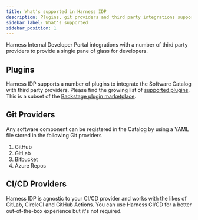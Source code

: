 ```yaml
---
title: What's supported in Harness IDP
description: Plugins, git providers and third party integrations supported in IDP.
sidebar_label: What's supported
sidebar_position: 1
---
```


Harness Internal Developer Portal integrations with a number of third party providers to provide a single pane of glass for developers.

## Plugins

Harness IDP supports a number of plugins to integrate the Software Catalog with third party providers. Please find the growing list of [supported plugins](/docs/category/available-plugins). This is a subset of the [Backstage plugin marketplace](https://backstage.io/plugins).

## Git Providers

Any software component can be registered in the Catalog by using a YAML file stored in the following Git providers

1. GitHub
2. GitLab
3. Bitbucket
4. Azure Repos

## CI/CD Providers

Harness IDP is agnostic to your CI/CD provider and works with the likes of GitLab, CircleCI and GitHub Actions. You can use Harness CI/CD for a better out-of-the-box experience but it's not required.
